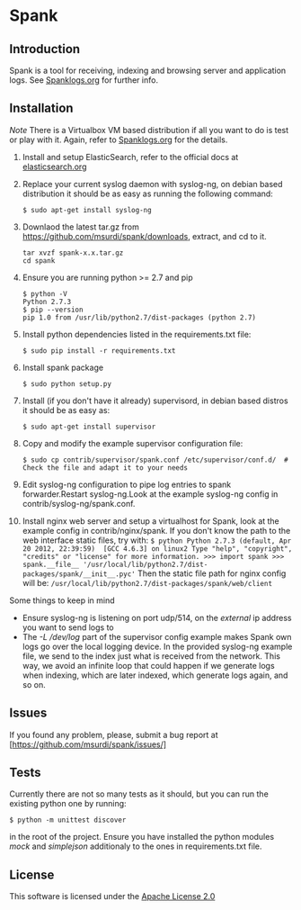 Spank
=====

Introduction
------------
Spank is a tool for receiving, indexing and browsing server and application logs. See [Spanklogs.org](http://spanklogs.org/) for further info.

Installation
------------

*Note* There is a Virtualbox VM based distribution if all you want to do is test or play with it. Again, refer to [Spanklogs.org](http://spanklogs.org/) for the details.

  1. Install and setup ElasticSearch, refer to the official docs at [elasticsearch.org](http://elasticsearch.org)
  2. Replace your current syslog daemon with syslog-ng, on debian based distribution it should be as easy as running
     the following command:
     ```
     $ sudo apt-get install syslog-ng
     ```

  3. Downlaod the latest tar.gz from https://github.com/msurdi/spank/downloads, extract, and cd to it.
     ```
     tar xvzf spank-x.x.tar.gz
     cd spank
     ```
  4. Ensure you are running python >= 2.7 and pip
     ```
     $ python -V
     Python 2.7.3
     $ pip --version
     pip 1.0 from /usr/lib/python2.7/dist-packages (python 2.7)
     ```
  5. Install python dependencies listed in the requirements.txt file:
     ```
     $ sudo pip install -r requirements.txt
     ```
  6. Install spank package
      ```
      $ sudo python setup.py
      ```
  7. Install (if you don't have it already) supervisord, in debian based distros it should be as easy as:
     ```
     $ sudo apt-get install supervisor
     ```
  8. Copy and modify the example supervisor configuration file:
     ```
     $ sudo cp contrib/supervisor/spank.conf /etc/supervisor/conf.d/  # Check the file and adapt it to your needs
     ```
  9. Edit syslog-ng configuration to pipe log entries to spank forwarder.Restart syslog-ng.Look at the example syslog-ng
     config in contrib/syslog-ng/spank.conf.
  10. Install nginx web server and setup a virtualhost for Spank, look at the example config in contrib/nginx/spank. If you don't
     know the path to the web interface static files, try with:
     ```
     $ python
     Python 2.7.3 (default, Apr 20 2012, 22:39:59) 
     [GCC 4.6.3] on linux2
     Type "help", "copyright", "credits" or "license" for more information.
     >>> import spank
     >>> spank.__file__
     '/usr/local/lib/python2.7/dist-packages/spank/__init__.pyc'
     ```
     Then the static file path for nginx config will be: ```/usr/local/lib/python2.7/dist-packages/spank/web/client```

Some things to keep in mind
   * Ensure syslog-ng is listening on port udp/514, on the _external_ ip address you want to send logs to
   * The _-L /dev/log_ part of the supervisor config example makes Spank own logs go over the local logging device. In the provided
     syslog-ng example file, we send to the index just what is received from the network. This way, we avoid an infinite loop that could
     happen if we generate logs when indexing, which are later indexed, which generate logs again, and so on.

Issues
------
If you found any problem, please, submit a bug report at [https://github.com/msurdi/spank/issues/]

Tests
-----
Currently there are not so many tests as it should, but you can run the existing python one by running:

```
$ python -m unittest discover
```

in the root of the project. Ensure you have installed the python modules _mock_ and _simplejson_ additionaly to the ones in
requirements.txt file.


License
-------
This software is licensed under the [Apache License 2.0](http://www.apache.org/licenses/LICENSE-2.0.html)


